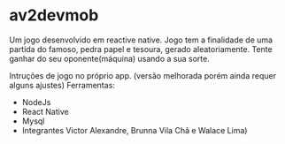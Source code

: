 # av2devmob

Um jogo desenvolvido em reactive native. Jogo tem a finalidade de uma partida do famoso, pedra papel e tesoura, gerado aleatoriamente. Tente ganhar do seu oponente(máquina) usando a sua sorte.

Intruções de jogo no próprio app.
(versão melhorada porém ainda requer alguns ajustes)
Ferramentas:
  - NodeJs
  - React Native
  - Mysql
  - Integrantes Victor Alexandre, Brunna Vila Chã e Walace Lima)
